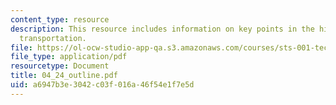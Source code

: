 ```yaml
---
content_type: resource
description: This resource includes information on key points in the history of air
  transportation.
file: https://ol-ocw-studio-app-qa.s3.amazonaws.com/courses/sts-001-technology-in-american-history-spring-2006/a6947b3e3042c03f016a46f54e1f7e5d_04_24_outline.pdf
file_type: application/pdf
resourcetype: Document
title: 04_24_outline.pdf
uid: a6947b3e-3042-c03f-016a-46f54e1f7e5d
---
```

